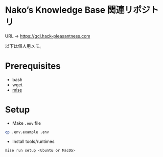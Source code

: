 # Nako’s Knowledge Base 関連リポジトリ

URL -> https://gcl.hack-pleasantness.com

以下は個人用メモ。

# Prerequisites

- bash
- wget
- [mise](https://mise.jdx.dev/)

# Setup

- Make `.env` file

```sh
cp .env.example .env
```

- Install tools/runtimes

```sh
mise run setup <Ubuntu or MacOS>
```
